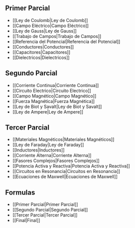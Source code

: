 ## Primer Parcial

- [[Ley de Coulomb|Ley de Coulomb]]
- [[Campo Eléctrico|Campo Eléctrico]]
- [[Ley de Gauss|Ley de Gauss]]
- [[Trabajo de Campos|Trabajo de Campos]]
- [[Referencia del Potencial|Referencia del Potencial]]
- [[Conductores|Conductores]]
- [[Capacitores|Capacitores]]
- [[Dielectricos|Dielectricos]]

## Segundo Parcial

- [[Corriente Continua|Corriente Continua]]
- [[Circuito Electrico|Circuito Electrico]]
- [[Campo Magnético|Campo Magnético]]
- [[Fuerza Magnética|Fuerza Magnética]]
- [[Ley de Biot y Savalt|Ley de Biot y Savalt]]
- [[Ley de Ampere|Ley de Ampere]]

## Tercer Parcial

- [[Materiales Magnéticos|Materiales Magnéticos]]
- [[Ley de Faraday|Ley de Faraday]]
- [[Inductores|Inductores]]
- [[Corriente Alterna|Corriente Alterna]]
- [[Fasores Complejos|Fasores Complejos]]
- [[Potencia Activa y Reactiva|Potencia Activa y Reactiva]]
- [[Circuitos en Resonancia|Circuitos en Resonancia]]
- [[Ecuaciones de Maxwell|Ecuaciones de Maxwell]]

## Formulas

- [[Primer Parcial|Primer Parcial]]
- [[Segundo Parcial|Segundo Parcial]]
- [[Tercer Parcial|Tercer Parcial]]
- [[Final|Final]]
